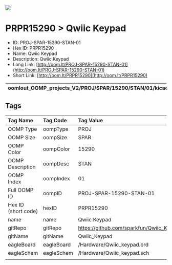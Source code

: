 


  
![][im]
# PRPR15290 > Qwiic Keypad

- ID: PROJ-SPAR-15290-STAN-01
- Hex ID: PRPR15290
- Name: Qwiic Keypad
- Description: Qwiic Keypad
- Long Link: [http://oom.lt/PROJ-SPAR-15290-STAN-01](http://oom.lt/PROJ-SPAR-15290-STAN-01)
- Short Link: [http://oom.lt/PRPR15290](http://oom.lt/PRPR15290)
  

|oomlout_OOMP_projects_V2/PROJ/SPAR/15290/STAN/01/kicadPcb3dFront.png|oomlout_OOMP_projects_V2/PROJ/SPAR/15290/STAN/01/kicadPcb3dBack.png|oomlout_OOMP_projects_V2/PROJ/SPAR/15290/STAN/01/kicadPcb3d.png||
| :---: | :---: | :---: | :---: |

## Tags
  

|Tag Name|Tag Code|Tag Value|
| :--- | :--- | :--- |
|OOMP Type|oompType|PROJ|
|OOMP Size|oompSize|SPAR|
|OOMP Color|oompColor|15290|
|OOMP Description|oompDesc|STAN|
|OOMP Index|oompIndex|01|
|Full OOMP ID|oompID|PROJ-SPAR-15290-STAN-01|
|Hex ID (short code)|hexID|PRPR15290|
|name|name|Qwiic Keypad|
|gitRepo|gitRepo|https://github.com/sparkfun/Qwiic_Keypad|
|gitName|gitName|Qwiic_Keypad|
|eagleBoard|eagleBoard|/Hardware/Qwiic_keypad.brd|
|eagleSchem|eagleSchem|/Hardware/Qwiic_keypad.sch|
||||



[im]: PROJ/SPAR/15290/STAN/01/kicadPcb3d_450.png
